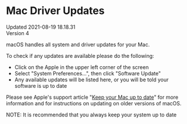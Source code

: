 # Mac Driver Updates
Updated 2021-08-19 18.18.31  
Version 4  

macOS handles all system and driver updates for your Mac.  
  
To check if any updates are available please do the following:  
  
* Click on the Apple in the upper left corner of the screen
* Select "System Preferences...", then click "Software Update"
* Any available updates will be listed here, or you will be told your software is up to date
  
Please see Apple's support article "[Keep your Mac up to date](https://support.apple.com/guide/mac-help/get-macos-updates-mchlpx1065/11.0/mac/11.0)" for more information and for instructions on updating on older versions of macOS.  
  
NOTE: It is recommended that you always keep your system up to date